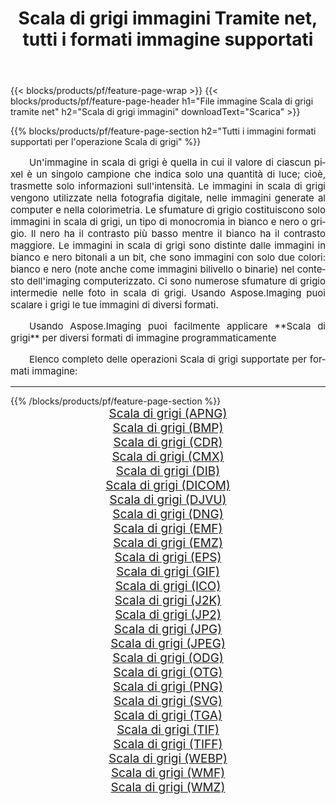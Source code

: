 ﻿---
title: Scala di grigi immagini Tramite net, tutti i formati immagine supportati 
weight: 3920
url: /it/net/grayscale 
lang: it
langdirlevel: 2
locales: zh-hans,ja,it,ru,de,es,fr,nl,id,lt,pl,pt,vi,tr,ko,zh-hant,ar,hi,th,sv,cs,uk,he
description: Usando Aspose.Imaging puoi facilmente Scala di grigi immagini tramite net
---

{{< blocks/products/pf/feature-page-wrap >}}
{{< blocks/products/pf/feature-page-header h1="File immagine Scala di grigi tramite net" h2="Scala di grigi immagini" downloadText="Scarica" >}}


{{% blocks/products/pf/feature-page-section  h2="Tutti i immagini formati supportati per l'operazione Scala di grigi" %}}
<p align="justify" style="text-indent:2em;font-size:15px;">
Un'immagine in scala di grigi è quella in cui il valore di ciascun pixel è un singolo campione che indica solo una quantità di luce; cioè, trasmette solo informazioni sull'intensità. Le immagini in scala di grigi vengono utilizzate nella fotografia digitale, nelle immagini generate al computer e nella colorimetria. Le sfumature di grigio costituiscono solo immagini in scala di grigi, un tipo di monocromia in bianco e nero o grigio. Il nero ha il contrasto più basso mentre il bianco ha il contrasto maggiore. Le immagini in scala di grigi sono distinte dalle immagini in bianco e nero bitonali a un bit, che sono immagini con solo due colori: bianco e nero (note anche come immagini bilivello o binarie) nel contesto dell'imaging computerizzato. Ci sono numerose sfumature di grigio intermedie nelle foto in scala di grigi. Usando Aspose.Imaging puoi scalare i grigi le tue immagini di diversi formati.
</p>
<p align="justify" style="text-indent:2em;font-size:15px;">
Usando Aspose.Imaging puoi facilmente applicare **Scala di grigi** per diversi formati di immagine programmaticamente
</p>
<p align="justify" style="text-indent:2em;font-size:15px;">
Elenco completo delle operazioni Scala di grigi supportate per formati immagine:
</p>
<hr/>
{{% /blocks/products/pf/feature-page-section %}}
<div class="container-fluid productfamilypage bg-gray">
    <div class="convertypes bg-gray agp-content section">
        <div class="container">
		<div class="row other-converters" style="gap: 10px;font-size: 19px;text-align:center;">
		    <div class='col-md-2 other-converter remove-lp remove-rp'><a href="/imaging/it/net/grayscale/apng" style="padding:15px;">Scala di grigi (APNG)</a></div><div class='col-md-2 other-converter remove-lp remove-rp'><a href="/imaging/it/net/grayscale/bmp" style="padding:15px;">Scala di grigi (BMP)</a></div><div class='col-md-2 other-converter remove-lp remove-rp'><a href="/imaging/it/net/grayscale/cdr" style="padding:15px;">Scala di grigi (CDR)</a></div><div class='col-md-2 other-converter remove-lp remove-rp'><a href="/imaging/it/net/grayscale/cmx" style="padding:15px;">Scala di grigi (CMX)</a></div><div class='col-md-2 other-converter remove-lp remove-rp'><a href="/imaging/it/net/grayscale/dib" style="padding:15px;">Scala di grigi (DIB)</a></div><div class='col-md-2 other-converter remove-lp remove-rp'><a href="/imaging/it/net/grayscale/dicom" style="padding:15px;">Scala di grigi (DICOM)</a></div><div class='col-md-2 other-converter remove-lp remove-rp'><a href="/imaging/it/net/grayscale/djvu" style="padding:15px;">Scala di grigi (DJVU)</a></div><div class='col-md-2 other-converter remove-lp remove-rp'><a href="/imaging/it/net/grayscale/dng" style="padding:15px;">Scala di grigi (DNG)</a></div><div class='col-md-2 other-converter remove-lp remove-rp'><a href="/imaging/it/net/grayscale/emf" style="padding:15px;">Scala di grigi (EMF)</a></div><div class='col-md-2 other-converter remove-lp remove-rp'><a href="/imaging/it/net/grayscale/emz" style="padding:15px;">Scala di grigi (EMZ)</a></div><div class='col-md-2 other-converter remove-lp remove-rp'><a href="/imaging/it/net/grayscale/eps" style="padding:15px;">Scala di grigi (EPS)</a></div><div class='col-md-2 other-converter remove-lp remove-rp'><a href="/imaging/it/net/grayscale/gif" style="padding:15px;">Scala di grigi (GIF)</a></div><div class='col-md-2 other-converter remove-lp remove-rp'><a href="/imaging/it/net/grayscale/ico" style="padding:15px;">Scala di grigi (ICO)</a></div><div class='col-md-2 other-converter remove-lp remove-rp'><a href="/imaging/it/net/grayscale/j2k" style="padding:15px;">Scala di grigi (J2K)</a></div><div class='col-md-2 other-converter remove-lp remove-rp'><a href="/imaging/it/net/grayscale/jp2" style="padding:15px;">Scala di grigi (JP2)</a></div><div class='col-md-2 other-converter remove-lp remove-rp'><a href="/imaging/it/net/grayscale/jpg" style="padding:15px;">Scala di grigi (JPG)</a></div><div class='col-md-2 other-converter remove-lp remove-rp'><a href="/imaging/it/net/grayscale/jpeg" style="padding:15px;">Scala di grigi (JPEG)</a></div><div class='col-md-2 other-converter remove-lp remove-rp'><a href="/imaging/it/net/grayscale/odg" style="padding:15px;">Scala di grigi (ODG)</a></div><div class='col-md-2 other-converter remove-lp remove-rp'><a href="/imaging/it/net/grayscale/otg" style="padding:15px;">Scala di grigi (OTG)</a></div><div class='col-md-2 other-converter remove-lp remove-rp'><a href="/imaging/it/net/grayscale/png" style="padding:15px;">Scala di grigi (PNG)</a></div><div class='col-md-2 other-converter remove-lp remove-rp'><a href="/imaging/it/net/grayscale/svg" style="padding:15px;">Scala di grigi (SVG)</a></div><div class='col-md-2 other-converter remove-lp remove-rp'><a href="/imaging/it/net/grayscale/tga" style="padding:15px;">Scala di grigi (TGA)</a></div><div class='col-md-2 other-converter remove-lp remove-rp'><a href="/imaging/it/net/grayscale/tif" style="padding:15px;">Scala di grigi (TIF)</a></div><div class='col-md-2 other-converter remove-lp remove-rp'><a href="/imaging/it/net/grayscale/tiff" style="padding:15px;">Scala di grigi (TIFF)</a></div><div class='col-md-2 other-converter remove-lp remove-rp'><a href="/imaging/it/net/grayscale/webp" style="padding:15px;">Scala di grigi (WEBP)</a></div><div class='col-md-2 other-converter remove-lp remove-rp'><a href="/imaging/it/net/grayscale/wmf" style="padding:15px;">Scala di grigi (WMF)</a></div><div class='col-md-2 other-converter remove-lp remove-rp'><a href="/imaging/it/net/grayscale/wmz" style="padding:15px;">Scala di grigi (WMZ)</a></div>
                </div>
        </div>
    </div>
</div>
<br/>
